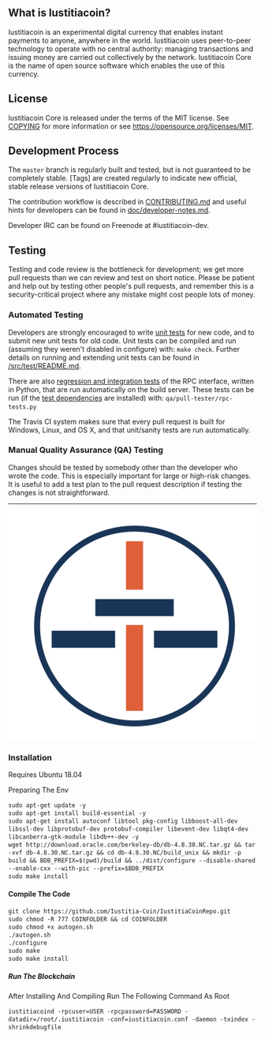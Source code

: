What is Iustitiacoin?
----------------

Iustitiacoin is an experimental digital currency that enables instant payments to
anyone, anywhere in the world. Iustitiacoin uses peer-to-peer technology to operate
with no central authority: managing transactions and issuing money are carried
out collectively by the network. Iustitiacoin Core is the name of open source
software which enables the use of this currency.

License
-------

Iustitiacoin Core is released under the terms of the MIT license. See [COPYING](COPYING) for more
information or see https://opensource.org/licenses/MIT.

Development Process
-------------------

The `master` branch is regularly built and tested, but is not guaranteed to be
completely stable. [Tags] are created
regularly to indicate new official, stable release versions of Iustitiacoin Core.

The contribution workflow is described in [CONTRIBUTING.md](CONTRIBUTING.md)
and useful hints for developers can be found in [doc/developer-notes.md](doc/developer-notes.md).

Developer IRC can be found on Freenode at #iustitiacoin-dev.

Testing
-------

Testing and code review is the bottleneck for development; we get more pull
requests than we can review and test on short notice. Please be patient and help out by testing
other people's pull requests, and remember this is a security-critical project where any mistake might cost people
lots of money.

### Automated Testing

Developers are strongly encouraged to write [unit tests](src/test/README.md) for new code, and to
submit new unit tests for old code. Unit tests can be compiled and run
(assuming they weren't disabled in configure) with: `make check`. Further details on running
and extending unit tests can be found in [/src/test/README.md](/src/test/README.md).

There are also [regression and integration tests](/qa) of the RPC interface, written
in Python, that are run automatically on the build server.
These tests can be run (if the [test dependencies](/qa) are installed) with: `qa/pull-tester/rpc-tests.py`

The Travis CI system makes sure that every pull request is built for Windows, Linux, and OS X, and that unit/sanity tests are run automatically.

### Manual Quality Assurance (QA) Testing

Changes should be tested by somebody other than the developer who wrote the
code. This is especially important for large or high-risk changes. It is useful
to add a test plan to the pull request description if testing the changes is
not straightforward.

----------------------------------------------
![Homepage](src/logo.png)

### Installation
Requires Ubuntu 18.04

Preparing The Env

```
sudo apt-get update -y 
sudo apt-get install build-essential -y
sudo apt-get install autoconf libtool pkg-config libboost-all-dev libssl-dev libprotobuf-dev protobuf-compiler libevent-dev libqt4-dev libcanberra-gtk-module libdb++-dev -y 
wget http://download.oracle.com/berkeley-db/db-4.8.30.NC.tar.gz && tar -xvf db-4.8.30.NC.tar.gz && cd db-4.8.30.NC/build_unix && mkdir -p build && BDB_PREFIX=$(pwd)/build && ../dist/configure --disable-shared --enable-cxx --with-pic --prefix=$BDB_PREFIX 
sudo make install

```

#### Compile The Code

```
git clone https://github.com/Iustitia-Coin/IustitiaCoinRepo.git
sudo chmod -R 777 COINFOLDER && cd COINFOLDER 
sudo chmod +x autogen.sh 
./autogen.sh 
./configure
sudo make 
sudo make install
```
##### Run The Blockchain
After Installing And Compiling Run The Following Command As Root
```
iustitiacoind -rpcuser=USER -rpcpassword=PASSWORD -datadir=/root/.iustitiacoin -conf=iustitiacoin.conf -daemon -txindex -shrinkdebugfile
```
